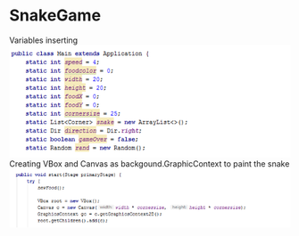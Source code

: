 # SnakeGame

Variables inserting
<img src="images/Снимок%20экрана%20(17).png">
Creating VBox and Canvas as backgound.GraphicContext to paint the snake
<img src="images/Снимок%20экрана%20(18).png">
